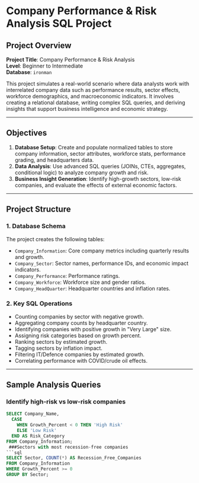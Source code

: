 # Company Performance & Risk Analysis SQL Project

##  Project Overview

**Project Title**: Company Performance & Risk Analysis  
**Level**: Beginner to Intermediate  
**Database**: `ironman`

This project simulates a real-world scenario where data analysts work with interrelated company data such as performance results, sector effects, workforce demographics, and macroeconomic indicators. It involves creating a relational database, writing complex SQL queries, and deriving insights that support business intelligence and economic strategy.

---

##  Objectives

1. **Database Setup**: Create and populate normalized tables to store company information, sector attributes, workforce stats, performance grading, and headquarters data.
2. **Data Analysis**: Use advanced SQL queries (JOINs, CTEs, aggregates, conditional logic) to analyze company growth and risk.
3. **Business Insight Generation**: Identify high-growth sectors, low-risk companies, and evaluate the effects of external economic factors.

---

##  Project Structure

### 1. Database Schema

The project creates the following tables:
- `Company_Information`: Core company metrics including quarterly results and growth.
- `Company_Sector`: Sector names, performance IDs, and economic impact indicators.
- `Company_Performance`: Performance ratings.
- `Company_Workforce`: Workforce size and gender ratios.
- `Company_HeadQuarter`: Headquarter countries and inflation rates.

### 2. Key SQL Operations

- Counting companies by sector with negative growth.
- Aggregating company counts by headquarter country.
- Identifying companies with positive growth in "Very Large" size.
- Assigning risk categories based on growth percent.
- Ranking sectors by estimated growth.
- Tagging sectors by inflation impact.
- Filtering IT/Defence companies by estimated growth.
- Correlating performance with COVID/crude oil effects.

---

##  Sample Analysis Queries

###  Identify high-risk vs low-risk companies
```sql
SELECT Company_Name,
  CASE
    WHEN Growth_Percent < 0 THEN 'High Risk'
    ELSE 'Low Risk'
  END AS Risk_Category
FROM Company_Information; 
 ###Sectors with most recession-free companies
```sql
SELECT Sector, COUNT(*) AS Recession_Free_Companies
FROM Company_Information
WHERE Growth_Percent >= 0
GROUP BY Sector;

  
